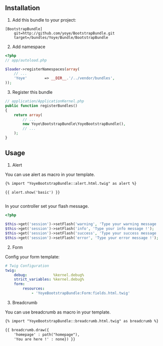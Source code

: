 ## Installation

1. Add this bundle to your project:

```
[BootstrapBundle]
    git=http://github.com/yoye/BootstrapBundle.git
    target=/bundles/Yoye/Bundle/BootstrapBundle

```

2. Add namespace

``` php
<?php
// app/autoload.php

$loader->registerNamespaces(array(
    // ...
    'Yoye'        => __DIR__.'/../vendor/bundles',
));
```

3. Register this bundle

``` php
// application/ApplicationKernel.php
public function registerBundles()
{
    return array(
        // ...
        new Yoye\BootstrapBundle\YoyeBootstrapBundle(),
        // ...
    );
}
```

## Usage

1. Alert

You can use alert as macro in your template.

``` html
{% import "YoyeBootstrapBundle::alert.html.twig" as alert %}

{{ alert.show('basic') }}
                
```

In your controller set your flash message.

``` php
<?php 

$this->get('session')->setFlash('warning', 'Type your warning message !');
$this->get('session')->setFlash('info', 'Type your info message !');
$this->get('session')->setFlash('success', 'Type your success message !');
$this->get('session')->setFlash('error', 'Type your error message !');

```

2. Form

Config your form template:

``` yaml
# Twig Configuration
twig:
    debug:            %kernel.debug%
    strict_variables: %kernel.debug%
    form:
        resources: 
            - 'YoyeBootstrapBundle:Form:fields.html.twig'

```
    
3. Breadcrumb
    
You can use breadcrumb as macro in your template.

``` html
{% import "YoyeBootstrapBundle::breadcrumb.html.twig" as breadcrumb %}

{{ breadcrumb.draw({
    'homepage' : path("homepage"), 
    'You are here !' : none}) }}
                
```
    